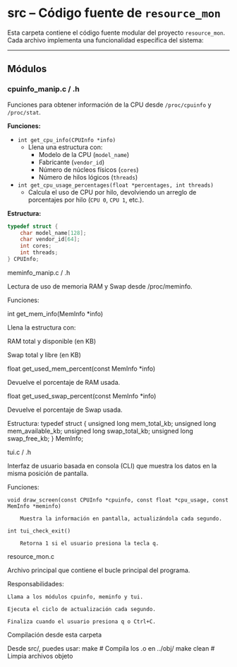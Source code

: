 #  src – Código fuente de `resource_mon`

Esta carpeta contiene el código fuente modular del proyecto `resource_mon`.  
Cada archivo implementa una funcionalidad específica del sistema:

---

##  Módulos

###  cpuinfo_manip.c / .h

Funciones para obtener información de la CPU desde `/proc/cpuinfo` y `/proc/stat`.

**Funciones:**

- `int get_cpu_info(CPUInfo *info)`
  - Llena una estructura con:
    - Modelo de la CPU (`model_name`)
    - Fabricante (`vendor_id`)
    - Número de núcleos físicos (`cores`)
    - Número de hilos lógicos (`threads`)
- `int get_cpu_usage_percentages(float *percentages, int threads)`
  - Calcula el uso de CPU por hilo, devolviendo un arreglo de porcentajes por hilo (`CPU 0`, `CPU 1`, etc.).

**Estructura:**

```c
typedef struct {
    char model_name[128];
    char vendor_id[64];
    int cores;
    int threads;
} CPUInfo;
```

meminfo_manip.c / .h

Lectura de uso de memoria RAM y Swap desde /proc/meminfo.

Funciones:

   int get_mem_info(MemInfo *info)

   Llena la estructura con:

   RAM total y disponible (en KB)

   Swap total y libre (en KB)

  float get_used_mem_percent(const MemInfo *info)

   Devuelve el porcentaje de RAM usada.

  float get_used_swap_percent(const MemInfo *info)

   Devuelve el porcentaje de Swap usada.

Estructura:
typedef struct {
    unsigned long mem_total_kb;
    unsigned long mem_available_kb;
    unsigned long swap_total_kb;
    unsigned long swap_free_kb;
} MemInfo;

tui.c / .h

Interfaz de usuario basada en consola (CLI) que muestra los datos en la misma posición de pantalla.

Funciones:

    void draw_screen(const CPUInfo *cpuinfo, const float *cpu_usage, const MemInfo *meminfo)

        Muestra la información en pantalla, actualizándola cada segundo.

    int tui_check_exit()

        Retorna 1 si el usuario presiona la tecla q.

 resource_mon.c

Archivo principal que contiene el bucle principal del programa.

Responsabilidades:

    Llama a los módulos cpuinfo, meminfo y tui.

    Ejecuta el ciclo de actualización cada segundo.

    Finaliza cuando el usuario presiona q o Ctrl+C.

 Compilación desde esta carpeta

Desde src/, puedes usar:
make         # Compila los .o en ../obj/
make clean   # Limpia archivos objeto
